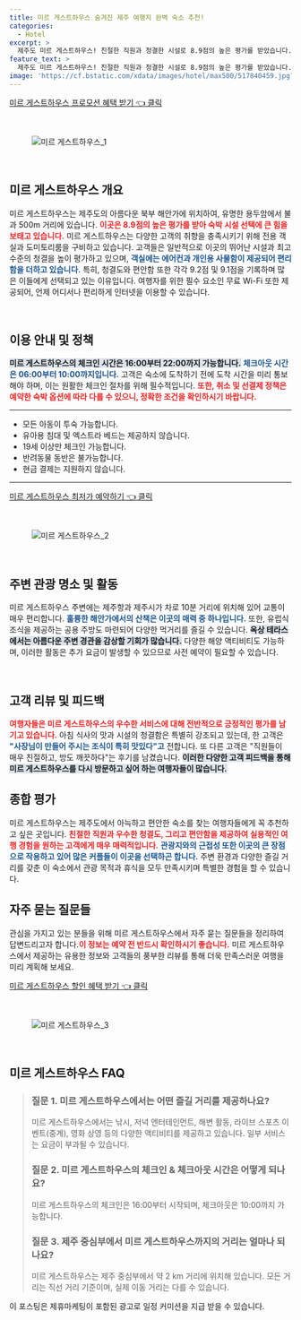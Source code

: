 ```yaml
---
title: 미르 게스트하우스 숨겨진 제주 여행지 완벽 숙소 추천!
categories:
  - Hotel
excerpt: >
  제주도 미르 게스트하우스! 친절한 직원과 청결한 시설로 8.9점의 높은 평가를 받았습니다. 아름다운 해안가 근처 맛있는 아침 조식까지 제공하는 이곳에서 특별한 추억을 만들어보세요!
feature_text: >
  제주도 미르 게스트하우스! 친절한 직원과 청결한 시설로 8.9점의 높은 평가를 받았습니다. 아름다운 해안가 근처 맛있는 아침 조식까지 제공하는 이곳에서 특별한 추억을 만들어보세요!
image: 'https://cf.bstatic.com/xdata/images/hotel/max500/517840459.jpg?k=3159a739cca2eb08407fe68cd4a9103c10c2fe2e125373aa5941dfb21b934a6a&o=&hp=1'
---
```


<p><a class="modoo-button" href="https://tinyurl.com/2cc9d3lu" rel="nofollow noopener">미르 게스트하우스 프로모션 혜택 받기 👈 클릭</a></p><br/>
<figure class="image"><img alt="미르 게스트하우스_1" src="https://cf.bstatic.com/xdata/images/hotel/max1024x768/261483357.jpg?k=88f842a39738d3508b2fe1b02e090d6764328b7b5566b895eef19eaa2890cb13&amp;o=&amp;hp=1"/></figure><br/>

<h2 data-ke-size="size26" id="미르-게스트하우스-개요">미르 게스트하우스 개요</h2>
<p data-ke-size="size16">미르 게스트하우스는 제주도의 아름다운 북부 해안가에 위치하여, 유명한 용두암에서 불과 500m 거리에 있습니다. <b><span style="color: #ee2323;">이곳은 8.9점의 높은 평가를 받아 숙박 시설 선택에 큰 힘을 보태고 있습니다.</span></b> 미르 게스트하우스는 다양한 고객의 취향을 충족시키기 위해 전용 객실과 도미토리룸을 구비하고 있습니다. 고객들은 일반적으로 이곳의 뛰어난 시설과 최고 수준의 청결을 높이 평가하고 있으며, <b><span style="color: #1a5490;">객실에는 에어컨과 개인용 사물함이 제공되어 편리함을 더하고 있습니다.</span></b> 특히, 청결도와 편안함 또한 각각 9.2점 및 9.1점을 기록하며 많은 이들에게 선택되고 있는 이유입니다. 여행자를 위한 필수 요소인 무료 Wi-Fi 또한 제공되어, 언제 어디서나 편리하게 인터넷을 이용할 수 있습니다.</p>
<p data-ke-size="size16"> </p>
<h2 data-ke-size="size23" id="이용-안내-및-정책">이용 안내 및 정책</h2>
<p data-ke-size="size16"><b><span style="background-color: #21538527;">미르 게스트하우스의 체크인 시간은 16:00부터 22:00까지 가능합니다.</span></b> <b><span style="color: #1a5490;">체크아웃 시간은 06:00부터 10:00까지입니다.</span></b> 고객은 숙소에 도착하기 전에 도착 시간을 미리 통보해야 하며, 이는 원활한 체크인 절차를 위해 필수적입니다. <b><span style="color: #ee2323;">또한, 취소 및 선결제 정책은 예약한 숙박 옵션에 따라 다를 수 있으니, 정확한 조건을 확인하시기 바랍니다.</span></b></p>
<hr contenteditable="false" data-ke-style="style5" data-ke-type="horizontalRule"/>
<ul data-ke-list-type="disc" style="list-style-type: disc;">
<li>모든 아동이 투숙 가능합니다.</li>
<li>유아용 침대 및 엑스트라 베드는 제공하지 않습니다.</li>
<li>19세 이상만 체크인 가능합니다.</li>
<li>반려동물 동반은 불가능합니다.</li>
<li>현금 결제는 지원하지 않습니다.</li>
</ul>
<hr contenteditable="false" data-ke-style="style5" data-ke-type="horizontalRule"/>
<p><a class="modoo-button" href="https://tinyurl.com/2cc9d3lu" rel="nofollow noopener">미르 게스트하우스 최저가 예약하기 👈 클릭</a></p><br/>
<figure class="image"><img alt="미르 게스트하우스_2" src="https://cf.bstatic.com/xdata/images/hotel/max500/517840459.jpg?k=3159a739cca2eb08407fe68cd4a9103c10c2fe2e125373aa5941dfb21b934a6a&amp;o=&amp;hp=1"/></figure><br/>
<h2 data-ke-size="size23" id="주변-관광-명소">주변 관광 명소 및 활동</h2>
<p data-ke-size="size16">미르 게스트하우스 주변에는 제주항과 제주시가 차로 10분 거리에 위치해 있어 교통이 매우 편리합니다. <b><span style="color: #1a5490;">훌륭한 해안가에서의 산책은 이곳의 매력 중 하나입니다.</span></b> 또한, 유럽식 조식을 제공하는 공용 주방도 마련되어 다양한 먹거리를 즐길 수 있습니다. <b><span style="background-color: #21538527;">옥상 테라스에서는 아름다운 주변 경관을 감상할 기회가 많습니다.</span></b> 다양한 해양 액티비티도 가능하며, 이러한 활동은 추가 요금이 발생할 수 있으므로 사전 예약이 필요할 수 있습니다.</p>
<p data-ke-size="size16"> </p>
<h2 data-ke-size="size23" id="고객-리뷰-및-피드백">고객 리뷰 및 피드백</h2>
<p data-ke-size="size16"><b><span style="color: #ee2323;">여행자들은 미르 게스트하우스의 우수한 서비스에 대해 전반적으로 긍정적인 평가를 남기고 있습니다.</span></b> 아침 식사의 맛과 시설의 청결함은 특별히 강조되고 있는데, 한 고객은 <b><span style="color: #1a5490;">"사장님이 만들어 주시는 조식이 특히 맛있다"고</span></b> 전합니다. 또 다른 고객은 "직원들이 매우 친절하고, 방도 깨끗하다"는 후기를 남겼습니다. <b><span style="background-color: #21538527;">이러한 다양한 고객 피드백을 통해 미르 게스트하우스를 다시 방문하고 싶어 하는 여행자들이 많습니다.</span></b></p>
<h2 data-ke-size="size26" id="종합-평가">종합 평가</h2>
<p data-ke-size="size16">미르 게스트하우스는 제주도에서 아늑하고 편안한 숙소를 찾는 여행자들에게 꼭 추천하고 싶은 곳입니다. <b><span style="color: #ee2323;">친절한 직원과 우수한 청결도, 그리고 편안함을 제공하여 실용적인 여행 경험을 원하는 고객에게 매우 매력적입니다.</span></b> <b><span style="color: #1a5490;">관광지와의 근접성 또한 이곳의 큰 장점으로 작용하고 있어 많은 커플들이 이곳을 선택하곤 합니다.</span></b> 주변 환경과 다양한 즐길 거리를 갖춘 이 숙소에서 관광 목적과 휴식을 모두 만족시키며 특별한 경험을 할 수 있습니다.</p>
<h2 data-ke-size="size23" id="자주-묻는-질문들">자주 묻는 질문들</h2>
<p data-ke-size="size16">관심을 가지고 있는 분들을 위해 미르 게스트하우스에서 자주 묻는 질문들을 정리하여 답변드리고자 합니다.<b><span style="color: #ee2323;">이 정보는 예약 전 반드시 확인하시기 좋습니다.</span></b> 미르 게스트하우스에서 제공하는 유용한 정보와 고객들의 풍부한 리뷰를 통해 더욱 만족스러운 여행을 미리 계획해 보세요.</p>

<p><a class="modoo-button" href="https://tinyurl.com/2cc9d3lu" rel="nofollow noopener">미르 게스트하우스 할인 혜택 받기 👈 클릭</a></p><br>

<figure class="image"><img src="https://cf.bstatic.com/xdata/images/hotel/max500/38636835.jpg?k=f3d19e50c8064b5b8105e1f7148ccf05b8e1c222871d4040c3f229fa62c159ca&o=&hp=1" alt="미르 게스트하우스_3"></figure><br>
<h2 id="미르 게스트하우스_FAQ">미르 게스트하우스 FAQ</h2>
<div itemscope="" itemtype="https://schema.org/FAQPage"> 
<blockquote> 
<div itemscope="" itemprop="mainEntity" itemtype="https://schema.org/Question"> 
<h3 id="질문_1" itemprop="name">질문 1. 미르 게스트하우스에서는 어떤 즐길 거리를 제공하나요?</h3> 
<div itemscope="" itemprop="acceptedAnswer" itemtype="https://schema.org/Answer"> 
<span itemprop="text"> 
<p>미르 게스트하우스에서는 낚시, 저녁 엔터테인먼트, 해변 활동, 라이브 스포츠 이벤트(중계), 영화 상영 등의 다양한 액티비티를 제공하고 있습니다. 일부 서비스는 요금이 부과될 수 있습니다.</p> 
</span> 
</div> 
</div> 
<div itemscope="" itemprop="mainEntity" itemtype="https://schema.org/Question"> 
<h3 id="질문_2" itemprop="name">질문 2. 미르 게스트하우스의 체크인 & 체크아웃 시간은 어떻게 되나요?</h3> 
<div itemscope="" itemprop="acceptedAnswer" itemtype="https://schema.org/Answer"> 
<span itemprop="text"> 
<p>미르 게스트하우스의 체크인은 16:00부터 시작되며, 체크아웃은 10:00까지 가능합니다.</p> 
</span> 
</div> 
</div> 
<div itemscope="" itemprop="mainEntity" itemtype="https://schema.org/Question"> 
<h3 id="질문_3" itemprop="name">질문 3. 제주 중심부에서 미르 게스트하우스까지의 거리는 얼마나 되나요?</h3> 
<div itemscope="" itemprop="acceptedAnswer" itemtype="https://schema.org/Answer"> 
<span itemprop="text"> 
<p>미르 게스트하우스는 제주 중심부에서 약 2 km 거리에 위치해 있습니다. 모든 거리는 직선 거리 기준이며, 실제 이동 거리는 다를 수 있습니다.</p> 
</span> 
</div> 
</div> 
</blockquote> 
</div><p>이 포스팅은 제휴마케팅이 포함된 광고로 일정 커미션을 지급 받을 수 있습니다.</p>

